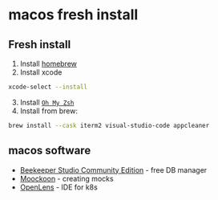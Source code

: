 # macos fresh install
## Fresh install
1. Install [homebrew](https://brew.sh/)
2. Install xcode
```bash
xcode-select --install
```
3. Install [`Oh My Zsh`](https://ohmyz.sh/#install)
4. Install from brew:
```bash
brew install --cask iterm2 visual-studio-code appcleaner
```

## macos software
- [Beekeeper Studio Community Edition](https://github.com/beekeeper-studio/beekeeper-studio/releases/tag/v3.9.18) - free DB manager
- [Moockoon](https://mockoon.com/) - creating mocks
- [OpenLens](https://github.com/MuhammedKalkan/OpenLens) - IDE for k8s
